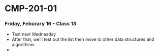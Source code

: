 # CMP-201-01
### Friday, Feburary 16 - Class 13

- Test next Wednesday
- After that, we'll test out the list then move to other data structures and algorithims
- 